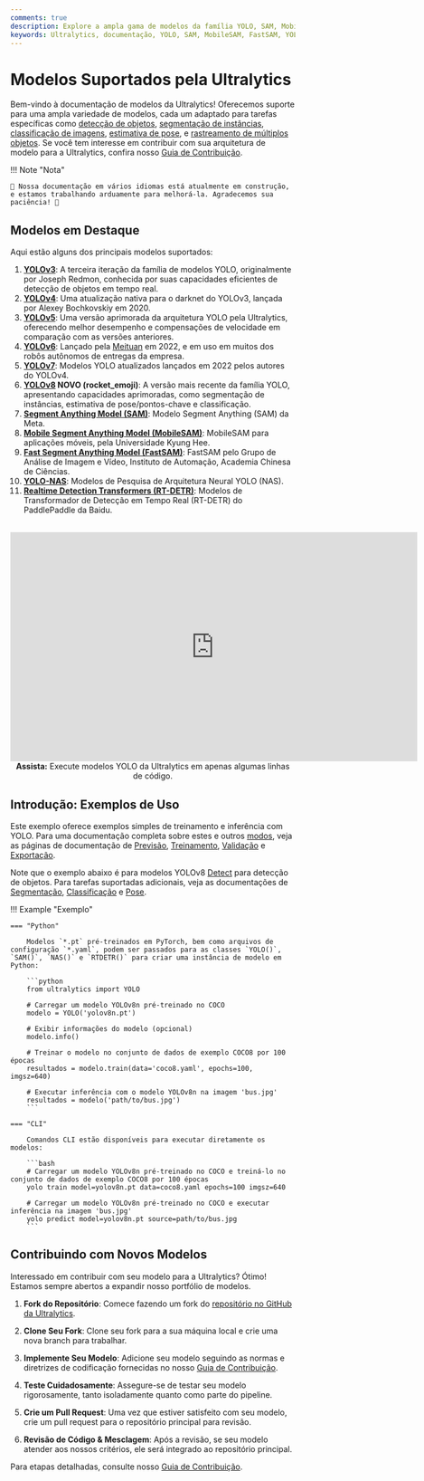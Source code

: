 ```yaml
---
comments: true
description: Explore a ampla gama de modelos da família YOLO, SAM, MobileSAM, FastSAM, YOLO-NAS e RT-DETR suportados pela Ultralytics. Comece com exemplos para uso tanto em CLI quanto em Python.
keywords: Ultralytics, documentação, YOLO, SAM, MobileSAM, FastSAM, YOLO-NAS, RT-DETR, modelos, arquiteturas, Python, CLI
---
```


# Modelos Suportados pela Ultralytics

Bem-vindo à documentação de modelos da Ultralytics! Oferecemos suporte para uma ampla variedade de modelos, cada um adaptado para tarefas específicas como [detecção de objetos](../tasks/detect.md), [segmentação de instâncias](../tasks/segment.md), [classificação de imagens](../tasks/classify.md), [estimativa de pose](../tasks/pose.md), e [rastreamento de múltiplos objetos](../modes/track.md). Se você tem interesse em contribuir com sua arquitetura de modelo para a Ultralytics, confira nosso [Guia de Contribuição](../../help/contributing.md).

!!! Note "Nota"

    🚧 Nossa documentação em vários idiomas está atualmente em construção, e estamos trabalhando arduamente para melhorá-la. Agradecemos sua paciência! 🙏

## Modelos em Destaque

Aqui estão alguns dos principais modelos suportados:

1. **[YOLOv3](yolov3.md)**: A terceira iteração da família de modelos YOLO, originalmente por Joseph Redmon, conhecida por suas capacidades eficientes de detecção de objetos em tempo real.
2. **[YOLOv4](yolov4.md)**: Uma atualização nativa para o darknet do YOLOv3, lançada por Alexey Bochkovskiy em 2020.
3. **[YOLOv5](yolov5.md)**: Uma versão aprimorada da arquitetura YOLO pela Ultralytics, oferecendo melhor desempenho e compensações de velocidade em comparação com as versões anteriores.
4. **[YOLOv6](yolov6.md)**: Lançado pela [Meituan](https://about.meituan.com/) em 2022, e em uso em muitos dos robôs autônomos de entregas da empresa.
5. **[YOLOv7](yolov7.md)**: Modelos YOLO atualizados lançados em 2022 pelos autores do YOLOv4.
6. **[YOLOv8](yolov8.md) NOVO (rocket_emoji)**: A versão mais recente da família YOLO, apresentando capacidades aprimoradas, como segmentação de instâncias, estimativa de pose/pontos-chave e classificação.
7. **[Segment Anything Model (SAM)](sam.md)**: Modelo Segment Anything (SAM) da Meta.
8. **[Mobile Segment Anything Model (MobileSAM)](mobile-sam.md)**: MobileSAM para aplicações móveis, pela Universidade Kyung Hee.
9. **[Fast Segment Anything Model (FastSAM)](fast-sam.md)**: FastSAM pelo Grupo de Análise de Imagem e Vídeo, Instituto de Automação, Academia Chinesa de Ciências.
10. **[YOLO-NAS](yolo-nas.md)**: Modelos de Pesquisa de Arquitetura Neural YOLO (NAS).
11. **[Realtime Detection Transformers (RT-DETR)](rtdetr.md)**: Modelos de Transformador de Detecção em Tempo Real (RT-DETR) do PaddlePaddle da Baidu.

<p align="center">
  <br>
  <iframe width="720" height="405" src="https://www.youtube.com/embed/MWq1UxqTClU?si=nHAW-lYDzrz68jR0"
    title="YouTube video player" frameborder="0"
    allow="accelerometer; autoplay; clipboard-write; encrypted-media; gyroscope; picture-in-picture; web-share"
    allowfullscreen>
  </iframe>
  <br>
  <strong>Assista:</strong> Execute modelos YOLO da Ultralytics em apenas algumas linhas de código.
</p>

## Introdução: Exemplos de Uso

Este exemplo oferece exemplos simples de treinamento e inferência com YOLO. Para uma documentação completa sobre estes e outros [modos](../modes/index.md), veja as páginas de documentação de [Previsão](../modes/predict.md), [Treinamento](../modes/train.md), [Validação](../modes/val.md) e [Exportação](../modes/export.md).

Note que o exemplo abaixo é para modelos YOLOv8 [Detect](../tasks/detect.md) para detecção de objetos. Para tarefas suportadas adicionais, veja as documentações de [Segmentação](../tasks/segment.md), [Classificação](../tasks/classify.md) e [Pose](../tasks/pose.md).

!!! Example "Exemplo"

    === "Python"

        Modelos `*.pt` pré-treinados em PyTorch, bem como arquivos de configuração `*.yaml`, podem ser passados para as classes `YOLO()`, `SAM()`, `NAS()` e `RTDETR()` para criar uma instância de modelo em Python:

        ```python
        from ultralytics import YOLO

        # Carregar um modelo YOLOv8n pré-treinado no COCO
        modelo = YOLO('yolov8n.pt')

        # Exibir informações do modelo (opcional)
        modelo.info()

        # Treinar o modelo no conjunto de dados de exemplo COCO8 por 100 épocas
        resultados = modelo.train(data='coco8.yaml', epochs=100, imgsz=640)

        # Executar inferência com o modelo YOLOv8n na imagem 'bus.jpg'
        resultados = modelo('path/to/bus.jpg')
        ```

    === "CLI"

        Comandos CLI estão disponíveis para executar diretamente os modelos:

        ```bash
        # Carregar um modelo YOLOv8n pré-treinado no COCO e treiná-lo no conjunto de dados de exemplo COCO8 por 100 épocas
        yolo train model=yolov8n.pt data=coco8.yaml epochs=100 imgsz=640

        # Carregar um modelo YOLOv8n pré-treinado no COCO e executar inferência na imagem 'bus.jpg'
        yolo predict model=yolov8n.pt source=path/to/bus.jpg
        ```

## Contribuindo com Novos Modelos

Interessado em contribuir com seu modelo para a Ultralytics? Ótimo! Estamos sempre abertos a expandir nosso portfólio de modelos.

1. **Fork do Repositório**: Comece fazendo um fork do [repositório no GitHub da Ultralytics](https://github.com/ultralytics/ultralytics).

2. **Clone Seu Fork**: Clone seu fork para a sua máquina local e crie uma nova branch para trabalhar.

3. **Implemente Seu Modelo**: Adicione seu modelo seguindo as normas e diretrizes de codificação fornecidas no nosso [Guia de Contribuição](../../help/contributing.md).

4. **Teste Cuidadosamente**: Assegure-se de testar seu modelo rigorosamente, tanto isoladamente quanto como parte do pipeline.

5. **Crie um Pull Request**: Uma vez que estiver satisfeito com seu modelo, crie um pull request para o repositório principal para revisão.

6. **Revisão de Código & Mesclagem**: Após a revisão, se seu modelo atender aos nossos critérios, ele será integrado ao repositório principal.

Para etapas detalhadas, consulte nosso [Guia de Contribuição](../../help/contributing.md).
